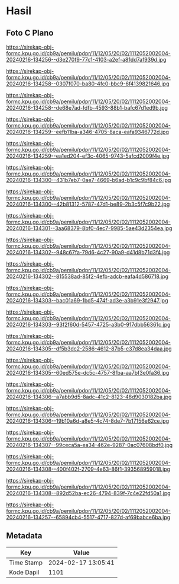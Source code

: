 # Hasil

## Foto C Plano

https://sirekap-obj-formc.kpu.go.id/cb9a/pemilu/pdpr/11/12/05/20/02/1112052002004-20240216-134256--d3e270f9-77c1-4103-a2ef-a81dd7af939d.jpg

https://sirekap-obj-formc.kpu.go.id/cb9a/pemilu/pdpr/11/12/05/20/02/1112052002004-20240216-134258--0307f070-ba80-4fc0-bbc9-6f4139821646.jpg

https://sirekap-obj-formc.kpu.go.id/cb9a/pemilu/pdpr/11/12/05/20/02/1112052002004-20240216-134258--de68e7ad-fdfb-4593-88b1-bafc67d1ed9b.jpg

https://sirekap-obj-formc.kpu.go.id/cb9a/pemilu/pdpr/11/12/05/20/02/1112052002004-20240216-134259--eefb11ba-a346-4705-8aca-eafa9346772d.jpg

https://sirekap-obj-formc.kpu.go.id/cb9a/pemilu/pdpr/11/12/05/20/02/1112052002004-20240216-134259--ea1ed204-ef3c-4065-9743-5afcd2009f4e.jpg

https://sirekap-obj-formc.kpu.go.id/cb9a/pemilu/pdpr/11/12/05/20/02/1112052002004-20240216-134300--431b7eb7-0ae7-4669-b6ad-b1c9c9bf84c6.jpg

https://sirekap-obj-formc.kpu.go.id/cb9a/pemilu/pdpr/11/12/05/20/02/1112052002004-20240216-134300--42b81312-5787-47d1-be89-2b3c5f7c9b22.jpg

https://sirekap-obj-formc.kpu.go.id/cb9a/pemilu/pdpr/11/12/05/20/02/1112052002004-20240216-134301--3aa68379-8bf0-4ec7-9985-5ae43d2354ea.jpg

https://sirekap-obj-formc.kpu.go.id/cb9a/pemilu/pdpr/11/12/05/20/02/1112052002004-20240216-134302--948c67fa-79d6-4c27-90a9-d41d8b71d3f4.jpg

https://sirekap-obj-formc.kpu.go.id/cb9a/pemilu/pdpr/11/12/05/20/02/1112052002004-20240216-134302--815538ad-85f2-4efb-adcb-eafa4d586718.jpg

https://sirekap-obj-formc.kpu.go.id/cb9a/pemilu/pdpr/11/12/05/20/02/1112052002004-20240216-134303--bac01a69-1bd5-474f-ad3e-a3b91e3f2947.jpg

https://sirekap-obj-formc.kpu.go.id/cb9a/pemilu/pdpr/11/12/05/20/02/1112052002004-20240216-134303--93f2f60d-5457-4725-a3b0-917dbb56361c.jpg

https://sirekap-obj-formc.kpu.go.id/cb9a/pemilu/pdpr/11/12/05/20/02/1112052002004-20240216-134305--df5b3dc2-2586-4612-87b5-c37d8ea34daa.jpg

https://sirekap-obj-formc.kpu.go.id/cb9a/pemilu/pdpr/11/12/05/20/02/1112052002004-20240216-134305--60ed575e-dc5c-4757-8fba-aa7bf3e0fa36.jpg

https://sirekap-obj-formc.kpu.go.id/cb9a/pemilu/pdpr/11/12/05/20/02/1112052002004-20240216-134306--a7abb9d5-8adc-41c2-8123-48d9030182ba.jpg

https://sirekap-obj-formc.kpu.go.id/cb9a/pemilu/pdpr/11/12/05/20/02/1112052002004-20240216-134306--19b10a6d-a8e5-4c74-8de7-7b17156e62ce.jpg

https://sirekap-obj-formc.kpu.go.id/cb9a/pemilu/pdpr/11/12/05/20/02/1112052002004-20240216-134307--99ceca5a-ea34-462e-9287-0ac07608bdf0.jpg

https://sirekap-obj-formc.kpu.go.id/cb9a/pemilu/pdpr/11/12/05/20/02/1112052002004-20240216-134308--400f402f-2709-4e63-86f1-393568959018.jpg

https://sirekap-obj-formc.kpu.go.id/cb9a/pemilu/pdpr/11/12/05/20/02/1112052002004-20240216-134308--892d52ba-ec26-4794-839f-7c4e22fd50a1.jpg

https://sirekap-obj-formc.kpu.go.id/cb9a/pemilu/pdpr/11/12/05/20/02/1112052002004-20240216-134257--65894cb4-5517-4717-827d-af69babce6ba.jpg


## Metadata

| Key        | Value               |
| ---------- | ------------------- |
| Time Stamp | 2024-02-17 13:05:41 |
| Kode Dapil | 1101                |



